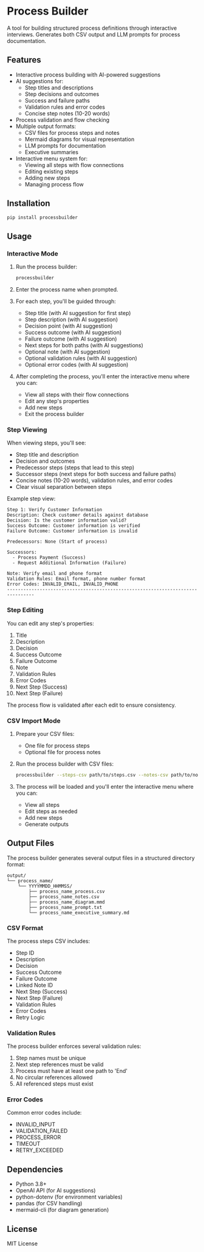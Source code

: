 # Process Builder

A tool for building structured process definitions through interactive interviews. Generates both CSV output and LLM prompts for process documentation.

## Features

- Interactive process building with AI-powered suggestions
- AI suggestions for:
  - Step titles and descriptions
  - Step decisions and outcomes
  - Success and failure paths
  - Validation rules and error codes
  - Concise step notes (10-20 words)
- Process validation and flow checking
- Multiple output formats:
  - CSV files for process steps and notes
  - Mermaid diagrams for visual representation
  - LLM prompts for documentation
  - Executive summaries
- Interactive menu system for:
  - Viewing all steps with flow connections
  - Editing existing steps
  - Adding new steps
  - Managing process flow

## Installation

```bash
pip install processbuilder
```

## Usage

### Interactive Mode

1. Run the process builder:
   ```bash
   processbuilder
   ```

2. Enter the process name when prompted.

3. For each step, you'll be guided through:
   - Step title (with AI suggestion for first step)
   - Step description (with AI suggestion)
   - Decision point (with AI suggestion)
   - Success outcome (with AI suggestion)
   - Failure outcome (with AI suggestion)
   - Next steps for both paths (with AI suggestions)
   - Optional note (with AI suggestion)
   - Optional validation rules (with AI suggestion)
   - Optional error codes (with AI suggestion)

4. After completing the process, you'll enter the interactive menu where you can:
   - View all steps with their flow connections
   - Edit any step's properties
   - Add new steps
   - Exit the process builder

### Step Viewing

When viewing steps, you'll see:
- Step title and description
- Decision and outcomes
- Predecessor steps (steps that lead to this step)
- Successor steps (next steps for both success and failure paths)
- Concise notes (10-20 words), validation rules, and error codes
- Clear visual separation between steps

Example step view:
```
Step 1: Verify Customer Information
Description: Check customer details against database
Decision: Is the customer information valid?
Success Outcome: Customer information is verified
Failure Outcome: Customer information is invalid

Predecessors: None (Start of process)

Successors:
  - Process Payment (Success)
  - Request Additional Information (Failure)

Note: Verify email and phone format
Validation Rules: Email format, phone number format
Error Codes: INVALID_EMAIL, INVALID_PHONE
--------------------------------------------------------------------------------
```

### Step Editing

You can edit any step's properties:
1. Title
2. Description
3. Decision
4. Success Outcome
5. Failure Outcome
6. Note
7. Validation Rules
8. Error Codes
9. Next Step (Success)
10. Next Step (Failure)

The process flow is validated after each edit to ensure consistency.

### CSV Import Mode

1. Prepare your CSV files:
   - One file for process steps
   - Optional file for process notes

2. Run the process builder with CSV files:
   ```bash
   processbuilder --steps-csv path/to/steps.csv --notes-csv path/to/notes.csv
   ```

3. The process will be loaded and you'll enter the interactive menu where you can:
   - View all steps
   - Edit steps as needed
   - Add new steps
   - Generate outputs

## Output Files

The process builder generates several output files in a structured directory format:

```
output/
└── process_name/
    └── YYYYMMDD_HHMMSS/
        ├── process_name_process.csv
        ├── process_name_notes.csv
        ├── process_name_diagram.mmd
        ├── process_name_prompt.txt
        └── process_name_executive_summary.md
```

### CSV Format

The process steps CSV includes:
- Step ID
- Description
- Decision
- Success Outcome
- Failure Outcome
- Linked Note ID
- Next Step (Success)
- Next Step (Failure)
- Validation Rules
- Error Codes
- Retry Logic

### Validation Rules

The process builder enforces several validation rules:
1. Step names must be unique
2. Next step references must be valid
3. Process must have at least one path to 'End'
4. No circular references allowed
5. All referenced steps must exist

### Error Codes

Common error codes include:
- INVALID_INPUT
- VALIDATION_FAILED
- PROCESS_ERROR
- TIMEOUT
- RETRY_EXCEEDED

## Dependencies

- Python 3.8+
- OpenAI API (for AI suggestions)
- python-dotenv (for environment variables)
- pandas (for CSV handling)
- mermaid-cli (for diagram generation)

## License

MIT License 